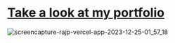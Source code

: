 # [Take a look at my portfolio](https://rajp.vercel.app/)

![screencapture-rajp-vercel-app-2023-12-25-01_57_18](https://github.com/raj-pulapakura/portfolio/assets/87762282/2ae062aa-fef6-414e-b050-052853b95675)
